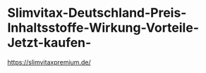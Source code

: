 # Slimvitax-Deutschland-Preis-Inhaltsstoffe-Wirkung-Vorteile-Jetzt-kaufen-
https://slimvitaxpremium.de/
